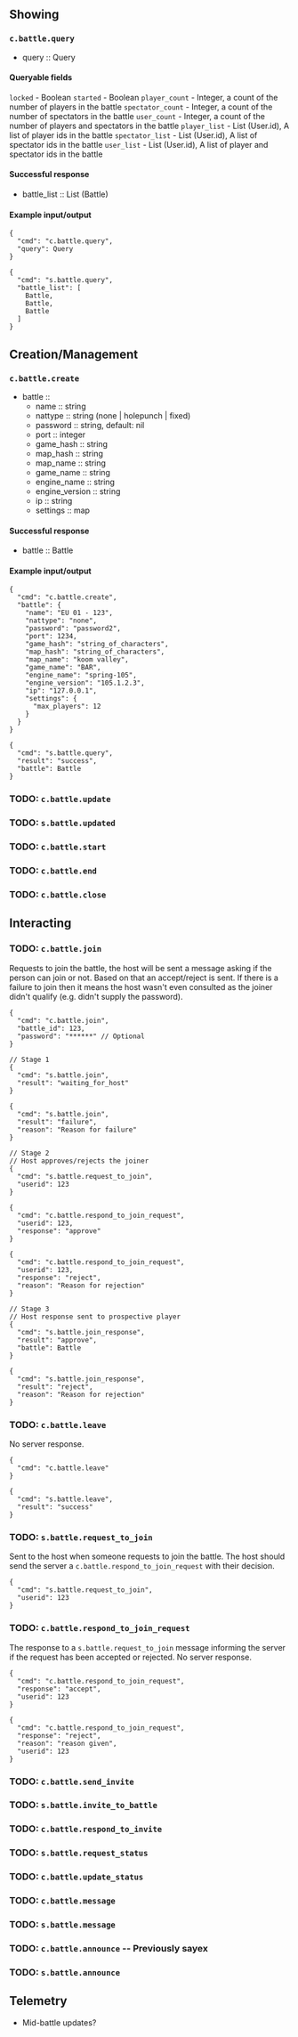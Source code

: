 ## Showing
### `c.battle.query`
* query :: Query

#### Queryable fields
`locked` - Boolean
`started` - Boolean
`player_count` - Integer, a count of the number of players in the battle
`spectator_count` - Integer, a count of the number of spectators in the battle
`user_count` - Integer, a count of the number of players and spectators in the battle
`player_list` - List (User.id), A list of player ids in the battle
`spectator_list` - List (User.id), A list of spectator ids in the battle
`user_list` - List (User.id), A list of player and spectator ids in the battle

#### Successful response
* battle_list :: List (Battle)

#### Example input/output
```
{
  "cmd": "c.battle.query",
  "query": Query
}

{
  "cmd": "s.battle.query",
  "battle_list": [
    Battle,
    Battle,
    Battle
  ]
}
```

## Creation/Management
### `c.battle.create`
* battle ::
  * name :: string
  * nattype :: string (none | holepunch | fixed)
  * password :: string, default: nil
  * port :: integer
  * game_hash :: string
  * map_hash :: string
  * map_name :: string
  * game_name :: string
  * engine_name :: string
  * engine_version :: string
  * ip :: string
  * settings :: map

#### Successful response
* battle :: Battle

#### Example input/output
```
{
  "cmd": "c.battle.create",
  "battle": {
    "name": "EU 01 - 123",
    "nattype": "none",
    "password": "password2",
    "port": 1234,
    "game_hash": "string_of_characters",
    "map_hash": "string_of_characters",
    "map_name": "koom valley",
    "game_name": "BAR",
    "engine_name": "spring-105",
    "engine_version": "105.1.2.3",
    "ip": "127.0.0.1",
    "settings": {
      "max_players": 12
    }
  }
}

{
  "cmd": "s.battle.query",
  "result": "success",
  "battle": Battle
}
```

### TODO: `c.battle.update`
### TODO: `s.battle.updated`

### TODO: `c.battle.start`
### TODO: `c.battle.end`
### TODO: `c.battle.close`

## Interacting
### TODO: `c.battle.join`
Requests to join the battle, the host will be sent a message asking if the person can join or not. Based on that an accept/reject is sent. If there is a failure to join then it means the host wasn't even consulted as the joiner didn't qualify (e.g. didn't supply the password).
```
{
  "cmd": "c.battle.join",
  "battle_id": 123,
  "password": "******" // Optional
}

// Stage 1
{
  "cmd": "s.battle.join",
  "result": "waiting_for_host"
}

{
  "cmd": "s.battle.join",
  "result": "failure",
  "reason": "Reason for failure"
}

// Stage 2
// Host approves/rejects the joiner
{
  "cmd": "s.battle.request_to_join",
  "userid": 123
}

{
  "cmd": "c.battle.respond_to_join_request",
  "userid": 123,
  "response": "approve"
}

{
  "cmd": "c.battle.respond_to_join_request",
  "userid": 123,
  "response": "reject",
  "reason": "Reason for rejection"
}

// Stage 3
// Host response sent to prospective player
{
  "cmd": "s.battle.join_response",
  "result": "approve",
  "battle": Battle
}

{
  "cmd": "s.battle.join_response",
  "result": "reject",
  "reason": "Reason for rejection"
}
```

### TODO: `c.battle.leave`
No server response.
```
{
  "cmd": "c.battle.leave"
}

{
  "cmd": "s.battle.leave",
  "result": "success"
}
```

### TODO: `s.battle.request_to_join`
Sent to the host when someone requests to join the battle. The host should send the server a `c.battle.respond_to_join_request` with their decision.
```
{
  "cmd": "s.battle.request_to_join",
  "userid": 123
}
```

### TODO: `c.battle.respond_to_join_request`
The response to a `s.battle.request_to_join` message informing the server if the request has been accepted or rejected. No server response.
```
{
  "cmd": "c.battle.respond_to_join_request",
  "response": "accept",
  "userid": 123
}

{
  "cmd": "c.battle.respond_to_join_request",
  "response": "reject",
  "reason": "reason given",
  "userid": 123
}
```

### TODO: `c.battle.send_invite`
### TODO: `s.battle.invite_to_battle`
### TODO: `c.battle.respond_to_invite`

### TODO: `s.battle.request_status`
### TODO: `c.battle.update_status`

### TODO: `c.battle.message`
### TODO: `s.battle.message`

### TODO: `c.battle.announce` -- Previously sayex
### TODO: `s.battle.announce`

## Telemetry
- Mid-battle updates?

